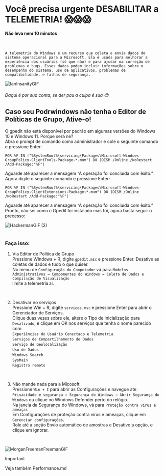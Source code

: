 # Você precisa urgente DESABILITAR a TELEMETRIA! 😱😱😱
#### Não leva nem 10 minutos
<br>

`
A telemetria do Windows é um recurso que coleta e envia dados do sistema operacional para a Microsoft.
Ela é usada para melhorar a experiência dos usuários (só que não) e para ajudar na correção de problemas e bugs.
Esses dados podem incluir informações sobre o desempenho do sistema, uso de aplicativos, problemas de compatibilidade, e falhas de segurança.
`
<br>

![IanInsanityGIF](https://github.com/user-attachments/assets/7dadea2a-65ed-4f95-8ed3-691523cb4bf0)
###### Daqui é por sua conta, se der pau a culpa é sua 😊

## Caso seu Podrwindows não tenha o Editor de Políticas de Grupo, Ative-o! 

O gpedit não está disponível por padrão em algumas versões do Windows 10 e Windows 11. Porque será né?<br/>
Abra o prompt de comando como administrador e cole o seguinte comando e pressione Enter:
```
FOR %F IN ("%SystemRoot%\servicing\Packages\Microsoft-Windows-GroupPolicy-ClientTools-Package~*.mum") DO (DISM /Online /NoRestart /Add-Package:"%F")
```
   
Aguarde até aparecer a mensagem “A operação foi concluída com êxito.” <br/>
Agora digite o seguinte comando e pressione Enter:
```
FOR %F IN ("%SystemRoot%\servicing\Packages\Microsoft-Windows-GroupPolicy-ClientExtensions-Package~*.mum") DO (DISM /Online /NoRestart /Add-Package:"%F")
```

Aguarde até aparecer a mensagem “A operação foi concluída com êxito.” <br/>
Pronto, não sei como o Gpedit foi instalado mas foi, agora basta seguir o precesso:

![HackermanGIF (2)](https://github.com/user-attachments/assets/d2916355-7459-4b39-85e1-85291710124b)
<br>
<br>

### Faça isso:

1. Via Editor de Política de Grupo <br/>
      Pressione Windows + R, digite `gpedit.msc` e pressione Enter. Desative as coletas de dados e tudo o que quiser. <br/>
      No menu de `Configuração do Computador` vá para `Modelos Administrativos → Componentes do Windows → Coleta de Dados e Compilação de Visualização`<br/>
      limite a telemetria ai.
<br>      

2. Desativar no serviços <br/>
      Pressione Win + R, digite `services.msc` e pressione Enter para abrir o Gerenciador de Serviços.<br/>
      Clique duas vezes sobre ele, altere o Tipo de inicialização para `Desativado`, e clique em OK nos serviços que tenha o nome parecido com:<br/>
      `Experiências do Usuário Conectado e Telemetria`.<br/>
      `Serviços de Compartilhamento de Dados`<br/>
      `Serviço de Geolocalização`<br/>
      `Uso de Dados`<br/>
      `Windows Search`<br/>
      `SysMain`<br>
      `Registro remoto`<br>
<br>

3. Não mande nada para a Micosoft<br/>
      Pressione `Win + I` para abrir as Configurações e navegue ate: <br/>
      `Privacidade e segurança → Segurança do Windows → Abrir Segurança do Windows` ou clique no Windows Defender perto do relógio. <br/>
      Na janela da Segurança do Windows, vá para `Proteção contra vírus e ameaças`<br/>
      Em Configurações de proteção contra vírus e ameaças, clique em `Gerenciar configurações`.<br/>
      Role até a seção Envio automático de amostras e Desative a opção, e clique em ignorar. <br/>
<br/>

![MorganFreemanFreemanGIF](https://github.com/user-attachments/assets/535ffb5a-11e1-4482-99bf-7130a433d983)

> [!IMPORTANT]
> Veja também Performance.md

